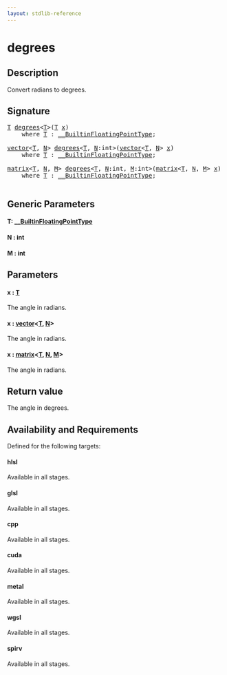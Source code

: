 ```yaml
---
layout: stdlib-reference
---
```


# degrees

## Description

Convert radians to degrees.



## Signature 

<pre>
<a href="degrees#typeparam-T" class="code_type">T</a> <a href="degrees">degrees</a>&lt;<a href="degrees#typeparam-T" class="code_type">T</a>&gt;(<a href="degrees#typeparam-T" class="code_type">T</a> <a href="degrees#decl-x" class="code_param">x</a>)
    <span class='code_keyword'>where</span> <a href="degrees#typeparam-T" class="code_type">T</a> : <a href="../interfaces/0_builtinfloatingpointtype-029hm/index" class="code_type">__BuiltinFloatingPointType</a>;

<a href="../types/vector/index" class="code_type">vector</a>&lt;<a href="degrees#typeparam-T" class="code_type">T</a>, <a href="degrees#decl-N" class="code_var">N</a>&gt; <a href="degrees">degrees</a>&lt;<a href="degrees#typeparam-T" class="code_type">T</a>, <a href="degrees#decl-N" class="code_var">N</a>:<span class="code_keyword">int</span>&gt;(<a href="../types/vector/index" class="code_type">vector</a>&lt;<a href="degrees#typeparam-T" class="code_type">T</a>, <a href="degrees#decl-N" class="code_var">N</a>&gt; <a href="degrees#decl-x" class="code_param">x</a>)
    <span class='code_keyword'>where</span> <a href="degrees#typeparam-T" class="code_type">T</a> : <a href="../interfaces/0_builtinfloatingpointtype-029hm/index" class="code_type">__BuiltinFloatingPointType</a>;

<a href="../types/matrix/index" class="code_type">matrix</a>&lt;<a href="degrees#typeparam-T" class="code_type">T</a>, <a href="degrees#decl-N" class="code_var">N</a>, <a href="degrees#decl-M" class="code_var">M</a>&gt; <a href="degrees">degrees</a>&lt;<a href="degrees#typeparam-T" class="code_type">T</a>, <a href="degrees#decl-N" class="code_var">N</a>:<span class="code_keyword">int</span>, <a href="degrees#decl-M" class="code_var">M</a>:<span class="code_keyword">int</span>&gt;(<a href="../types/matrix/index" class="code_type">matrix</a>&lt;<a href="degrees#typeparam-T" class="code_type">T</a>, <a href="degrees#decl-N" class="code_var">N</a>, <a href="degrees#decl-M" class="code_var">M</a>&gt; <a href="degrees#decl-x" class="code_param">x</a>)
    <span class='code_keyword'>where</span> <a href="degrees#typeparam-T" class="code_type">T</a> : <a href="../interfaces/0_builtinfloatingpointtype-029hm/index" class="code_type">__BuiltinFloatingPointType</a>;

</pre>

## Generic Parameters

####  <a id="typeparam-T"></a>T: [\_\_BuiltinFloatingPointType](../interfaces/0_builtinfloatingpointtype-029hm/index)
####  <a id="decl-N"></a>N  : int
####  <a id="decl-M"></a>M  : int

## Parameters

####  <a id="decl-x"></a>x  : [T](degrees#typeparam-T)
The angle in radians.

####  <a id="decl-x"></a>x  : [vector](../types/vector/index)\<[T](../types/vector/index#typeparam-T), [N](../types/vector/index#decl-N)\>
The angle in radians.

####  <a id="decl-x"></a>x  : [matrix](../types/matrix/index)\<[T](), [N](../types/matrix/index#decl-N), [M](../types/matrix/index#decl-M)\>
The angle in radians.


## Return value
The angle in degrees.


## Availability and Requirements

Defined for the following targets:

#### hlsl
Available in all stages.

#### glsl
Available in all stages.

#### cpp
Available in all stages.

#### cuda
Available in all stages.

#### metal
Available in all stages.

#### wgsl
Available in all stages.

#### spirv
Available in all stages.



